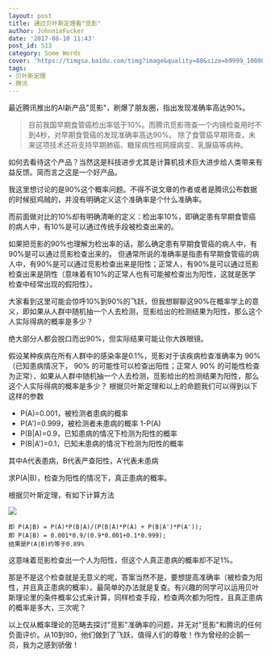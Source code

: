 ```yaml
---
layout: post
title: 通过贝叶斯定理看"觅影"
author: JohnnieFucker
date: '2017-08-10 11:43'
post_id: 513
category: Some Words
cover: 'https://timgsa.baidu.com/timg?image&quality=80&size=b9999_10000&sec=1502347067569&di=a62b4c625196ca63db4be398b639988a&imgtype=0&src=http%3A%2F%2Fimg.taopic.com%2Fuploads%2Fallimg%2F130603%2F240490-1306030S11848.jpg'
tags:
- 贝叶斯定理
- 腾讯
---
```


最近腾讯推出的AI新产品"觅影"，刷爆了朋友圈，指出发现准确率高达90%。

> 目前我国早期食管癌检出率低于10%。而腾讯觅影筛查一个内镜检查用时不到4秒，对早期食管癌的发现准确率高达90%。
> 除了食管癌早期筛查，未来这项技术还将支持早期肺癌、糖尿病性视网膜病变、乳腺癌等病种。
    
        
如何去看待这个产品？当然这是科技进步尤其是计算机技术巨大进步给人类带来有益反馈。简而言之这是一个好产品。

<!--break-->

我这里想讨论的是90%这个概率问题。不得不说文章的作者或者是腾讯公布数据的时候挺鸡贼的，并没有明确定义这个准确率是个什么准确率。

而前面做对比的10%却有明确清晰的定义：检出率10%，即确定患有早期食管癌的病人中，有10%是可以通过传统手段被检查出来的。

如果把觅影的90%也理解为检出率的话，那么确定患有早期食管癌的病人中，有90%是可以通过觅影检查出来的。
但通常所说的准确率是指患有早期食管癌的病人中，有90%是可以通过觅影检查出来是阳性；正常人，有90%是可以通过觅影检查出来是阴性（意味着有10%的正常人也有可能被检查出为阳性，这就是医学检查中经常出现的假阳性）。

大家看到这里可能会惊呼10%到90%的飞跃，但我想聊聊这90%在概率学上的意义，即如果从人群中随机抽一个人去检测，觅影给出的检测结果为阳性，那么这个人实际得病的概率是多少？

绝大部分人都会脱口而出90%，但实际结果可能让你大跌眼镜。

假设某种疾病在所有人群中的感染率是0.1%，觅影对于该疾病检查准确率为 90%（已知患病情况下， 90% 的可能性可以检查出阳性；正常人 90% 的可能性检查为正常），如果从人群中随机抽一个人去检测，觅影给出的检测结果为阳性，那么这个人实际得病的概率是多少？
根据贝叶斯定理和以上的命题我们可以得到以下这样的参数

- P(A)=0.001，被检测者患病的概率
- P(A')=0.999，被检测者未患病的概率 1-P(A)
- P(B|A)=0.9，已知患病的情况下检测为阳性的概率
- P(B|A')=0.1，已知未患病的情况下检测为阳性的概率

其中A代表患病，B代表严查阳性，A'代表未患病

求P(A|B)，检查为阳性的情况下，真正患病的概率。

根据贝叶斯定理，有如下计算方法

<img src="http://chart.googleapis.com/chart?cht=tx&chl=P(A%7CB)%3DP(A)%20%5Cfrac%7BP(B%7CA)%7D%7BP(B%7CA)P(A)%2BP(B%7C%5Cbar%7BA%7D)P(%5Cbar%7BA%7D)%7D&chs=70"/>

```
即 P(A|B) = P(A)*P(B|A)/(P(B|A)*P(A) + P(B|A')*P(A'));
即 P(A|B) = 0.001*0.9/(0.9*0.001+0.1*0.999);
结果是P(A|B)约等于0.89%
```
这意味着觅影检查出一个人为阳性，但这个人真正患病的概率却不足1%。

那是不是这个检查就是无意义的呢，答案当然不是，要想提高准确率（被检查为阳性，并且真正患病的概率）。最简单的办法就是复查。有兴趣的同学可以运用贝叶斯理论里的条件概率公式来计算，同样检查手段，检查两次都为阳性，且真正患病的概率是多大，三次呢？



以上仅从概率理论的范畴去探讨"觅影"准确率的问题，并无对"觅影"和腾讯的任何负面评价。从10到90，他们做到了飞跃，值得人们的尊敬！作为曾经的企鹅一员，我为之感到骄傲！